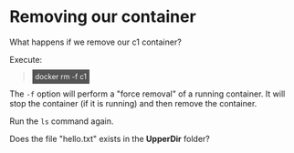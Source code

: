 # Removing our container

What happens if we remove our c1 container?

Execute:

> <span align="left" style="color:#FFF;background:#555;font:Courier New; font-size: 90%; padding-left: 5px; padding-right: 5px; padding-top: 5px; padding-bottom: 5px;"> docker rm -f c1 </span>
> 
The `-f` option will perform a "force removal" of a running container. It will stop the container (if it is running) and then remove the container.

Run the `ls` command again. 

Does the file "hello.txt" exists in the **UpperDir** folder?

<br/>
